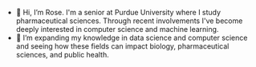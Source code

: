 - 👋 Hi, I’m Rose. I'm a senior at Purdue University where I study pharmaceutical sciences. Through recent involvements I've become deeply interested in computer science and machine learning. 
- 👀 I’m expanding my knowledge in data science and computer science and seeing how these fields can impact biology, pharmaceutical sciences, and public health.

<!---
rwilfong/rwilfong is a ✨ special ✨ repository because its `README.md` (this file) appears on your GitHub profile.
You can click the Preview link to take a look at your changes.
--->
